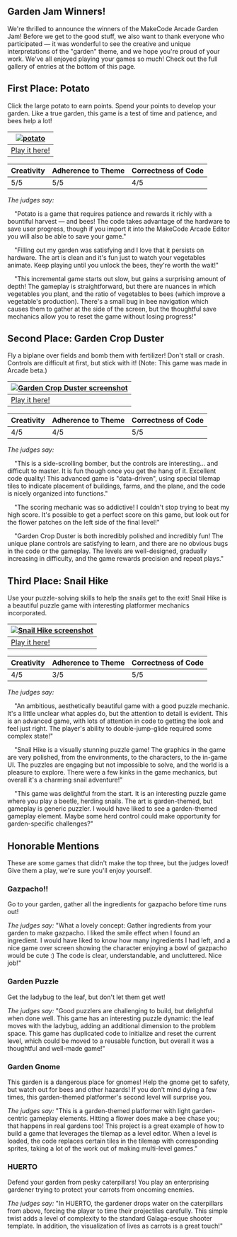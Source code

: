 ## Garden Jam Winners!

We're thrilled to announce the winners of the MakeCode Arcade Garden Jam! Before we get to the good stuff, we also want to thank everyone who participated — it was wonderful to see the creative and unique interpretations of the "garden" theme, and we hope you're proud of your work. We've all enjoyed playing your games so much! Check out the full gallery of entries at the bottom of this page.

## First Place: Potato
Click the large potato to earn points. Spend your points to develop your garden. Like a true garden, this game is a test of time and patience, and bees help a lot!

| [![potato](/static/gamejam/img/potato.png)](https://arcade.makecode.com/42885-92487-13042-52240) |
| -- |
| [Play it here!](https://arcade.makecode.com/42885-92487-13042-52240) |


Creativity | Adherence to Theme | Correctness of Code
-- | -- | --
5/5 | 5/5 | 4/5

*The judges say:*

&nbsp;&nbsp;&nbsp;&nbsp;"Potato is a game that requires patience and rewards it richly with a bountiful harvest — and bees! The code takes advantage of the hardware to save user progress, though if you import it into the MakeCode Arcade Editor you will also be able to save your game."

&nbsp;&nbsp;&nbsp;&nbsp;"Filling out my garden was satisfying and I love that it persists on hardware. The art is clean and it's fun just to watch your vegetables animate. Keep playing until you unlock the bees, they're worth the wait!"

&nbsp;&nbsp;&nbsp;&nbsp;"This incremental game starts out slow, but gains a surprising amount of depth! The gameplay is straightforward, but there are nuances in which vegetables you plant, and the ratio of vegetables to bees (which improve a vegetable's production). There's a small bug in bee navigation which causes them to gather at the side of the screen, but the thoughtful save mechanics allow you to reset the game without losing progress!"

## Second Place: Garden Crop Duster
Fly a biplane over fields and bomb them with fertilizer! Don't stall or crash. Controls are difficult at first, but stick with it! (Note: This game was made in Arcade beta.)

| [![Garden Crop Duster screenshot](/static/gamejam/img/cropduster.png)](https://jacobcarpenter.github.io/garden-crop-duster/) |
| -- |
| [Play it here!](https://jacobcarpenter.github.io/garden-crop-duster/) |


Creativity | Adherence to Theme | Correctness of Code
-- | -- | --
4/5 | 4/5 | 5/5

*The judges say:*

&nbsp;&nbsp;&nbsp;&nbsp;"This is a side-scrolling bomber, but the controls are interesting... and difficult to master. It is fun though once you get the hang of it. Excellent code quality! This advanced game is "data-driven", using special tilemap tiles to indicate placement of buildings, farms, and the plane, and the code is nicely organized into functions."

&nbsp;&nbsp;&nbsp;&nbsp;"The scoring mechanic was so addictive! I couldn't stop trying to beat my high score. It's possible to get a perfect score on this game, but look out for the flower patches on the left side of the final level!"

&nbsp;&nbsp;&nbsp;&nbsp;"Garden Crop Duster is both incredibly polished and incredibly fun! The unique plane controls are satisfying to learn, and there are no obvious bugs in the code or the gameplay. The levels are well-designed, gradually increasing in difficulty, and the game rewards precision and repeat plays."

## Third Place: Snail Hike
Use your puzzle-solving skills to help the snails get to the exit! Snail Hike is a beautiful puzzle game with interesting platformer mechanics incorporated.

| [![Snail Hike screenshot](/static/gamejam/img/snailhike.png)](https://arcade.makecode.com/31110-01182-14657-25677) |
| -- |
| [Play it here!](https://arcade.makecode.com/31110-01182-14657-25677) |


Creativity | Adherence to Theme | Correctness of Code
-- | -- | --
4/5 | 3/5 | 5/5

*The judges say:*

&nbsp;&nbsp;&nbsp;&nbsp;"An ambitious, aesthetically beautiful game with a good puzzle mechanic. It's a little unclear what apples do, but the attention to detail is evident. This is an advanced game, with lots of attention in code to getting the look and feel just right. The player's ability to double-jump-glide required some complex state!"

&nbsp;&nbsp;&nbsp;&nbsp;"Snail Hike is a visually stunning puzzle game! The graphics in the game are very polished, from the environments, to the characters, to the in-game UI. The puzzles are engaging but not impossible to solve, and the world is a pleasure to explore. There were a few kinks in the game mechanics, but overall it's a charming snail adventure!"

&nbsp;&nbsp;&nbsp;&nbsp;"This game was delightful from the start. It is an interesting puzzle game where you play a beetle, herding snails. The art is garden-themed, but gameplay is generic puzzler. I would have liked to see a garden-themed gameplay element. Maybe some herd control could make opportunity for garden-specific challenges?"

## Honorable Mentions
These are some games that didn't make the top three, but the judges loved! Give them a play, we're sure you'll enjoy yourself.

### Gazpacho!!
Go to your garden, gather all the ingredients for gazpacho before time runs out!

*The judges say:* "What a lovely concept: Gather ingredients from your garden to make gazpacho. I liked the smile effect when I found an ingredient. I would have liked to know how many ingredients I had left, and a nice game over screen showing the character enjoying a bowl of gazpacho would be cute :) The code is clear, understandable, and uncluttered. Nice job!"

### Garden Puzzle
Get the ladybug to the leaf, but don't let them get wet!

*The judges say:* "Good puzzlers are challenging to build, but delightful when done well. This game has an interesting puzzle dynamic: the leaf moves with the ladybug, adding an additional dimension to the problem space. This game has duplicated code to initialize and reset the current level, which could be moved to a reusable function, but overall it was a thoughtful and well-made game!"

### Garden Gnome
This garden is a dangerous place for gnomes! Help the gnome get to safety, but watch out for bees and other hazards! If you don't mind dying a few times, this garden-themed platformer's second level will surprise you.

*The judges say:* "This is a garden-themed platformer with light garden-centric gameplay elements. Hitting a flower does make a bee chase you; that happens in real gardens too! This project is a great example of how to build a game that leverages the tilemap as a level editor. When a level is loaded, the code replaces certain tiles in the tilemap with corresponding sprites, taking a lot of the work out of making multi-level games."

### HUERTO
Defend your garden from pesky caterpillars! You play an enterprising gardener trying to protect your carrots from oncoming enemies.

*The judges say:* "In HUERTO, the gardener drops water on the caterpillars from above, forcing the player to time their projectiles carefully. This simple twist adds a level of complexity to the standard Galaga-esque shooter template. In addition, the visualization of lives as carrots is a great touch!"